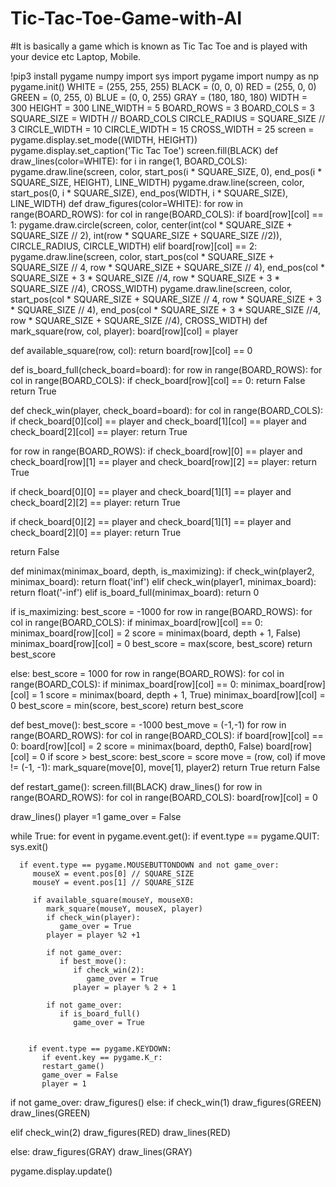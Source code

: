 # Tic-Tac-Toe-Game-with-AI
#It is basically a game which is known as Tic Tac Toe and is played with  your device etc Laptop, Mobile.




!pip3 install pygame numpy
import sys
import pygame
import numpy as np
pygame.init()
WHITE = (255, 255, 255)
BLACK = (0, 0, 0)
RED = (255, 0, 0)
GREEN = (0, 255, 0)
BLUE = (0, 0, 255)
GRAY = (180, 180, 180) 
WIDTH = 300
HEIGHT = 300
LINE_WIDTH = 5
BOARD_ROWS = 3
BOARD_COLS = 3
SQUARE_SIZE = WIDTH // BOARD_COLS
CIRCLE_RADIUS = SQUARE_SIZE // 3
CIRCLE_WIDTH = 10
CIRCLE_WIDTH = 15
CROSS_WIDTH = 25
screen = pygame.display.set_mode((WIDTH, HEIGHT))
pygame.display.set_caption('Tic Tac Toe')
screen.fill(BLACK)
def draw_lines(color=WHITE):
  for i in range(1, BOARD_COLS):
    pygame.draw.line(screen, color, start_pos(i * SQUARE_SIZE, 0), end_pos(i * SQUARE_SIZE, HEIGHT), LINE_WIDTH)
    pygame.draw.line(screen, color, start_pos(0, i * SQUARE_SIZE), end_pos(WIDTH, i * SQUARE_SIZE), LINE_WIDTH)
def draw_figures(color=WHITE):
  for row in range(BOARD_ROWS):
    for col in range(BOARD_COLS):
      if board[row][col] == 1:
        pygame.draw.circle(screen, color, center(int(col * SQUARE_SIZE + SQUARE_SIZE // 2), int(row * SQUARE_SIZE + SQUARE_SIZE //2)), CIRCLE_RADIUS, CIRCLE_WIDTH)
      elif board[row][col] == 2:
        pygame.draw.line(screen, color, start_pos(col * SQUARE_SIZE + SQUARE_SIZE // 4, row * SQUARE_SIZE + SQUARE_SIZE // 4), end_pos(col * SQUARE_SIZE + 3 * SQUARE_SIZE //4, row * SQUARE_SIZE + 3 * SQUARE_SIZE //4), CROSS_WIDTH)
        pygame.draw.line(screen, color, start_pos(col * SQUARE_SIZE + SQUARE_SIZE // 4, row * SQUARE_SIZE +  3 * SQUARE_SIZE // 4), end_pos(col * SQUARE_SIZE + 3 * SQUARE_SIZE //4, row * SQUARE_SIZE + SQUARE_SIZE //4), CROSS_WIDTH)
def mark_square(row, col, player):
  board[row][col] = player

def available_square(row, col):
  return board[row][col] == 0

def is_board_full(check_board=board):
  for row in range(BOARD_ROWS):
    for col in range(BOARD_COLS):
      if check_board[row][col] == 0:
        return False
  return True

def check_win(player, check_board=board):
  for col in range(BOARD_COLS):
    if check_board[0][col] == player and check_board[1][col] == player and check_board[2][col] == player:
      return True

  for row in range(BOARD_ROWS):
    if check_board[row][0] == player and check_board[row][1] == player and check_board[row][2] == player:
      return True

  if check_board[0][0] == player and check_board[1][1] == player and check_board[2][2] == player:
    return True

  if check_board[0][2] == player and check_board[1][1] == player and check_board[2][0] == player:
    return True

  return False

def minimax(minimax_board, depth, is_maximizing):
  if check_win(player2, minimax_board):
    return float('inf')
  elif check_win(player1, minimax_board):
    return float('-inf')
  elif is_board_full(minimax_board):
    return 0

  if is_maximizing:
    best_score = -1000
    for row in range(BOARD_ROWS):
      for col in range(BOARD_COLS):
        if minimax_board[row][col] == 0:
          minimax_board[row][col] = 2
          score = minimax(board, depth + 1, False)
          minimax_board[row][col] = 0
          best_score = max(score, best_score)
    return best_score

  else:
    best_score = 1000
    for row in range(BOARD_ROWS):
      for col in range(BOARD_COLS):
        if minimax_board[row][col] == 0:
          minimax_board[row][col] = 1
          score = minimax(board, depth + 1, True)
          minimax_board[row][col] = 0
          best_score = min(score, best_score)
    return best_score

def best_move():
  best_score = -1000
  best_move = (-1,-1)
  for row in range(BOARD_ROWS):
    for col in range(BOARD_COLS):
      if board[row][col] == 0:
        board[row][col] = 2
        score = minimax(board, depth0, False)
        board[row][col] = 0
        if score > best_score:
          best_score = score
          move = (row, col)
if move != (-1, -1):
  mark_square(move[0], move[1], player2)
  return True
return False

def restart_game():
   screen.fill(BLACK)
   draw_lines()
   for row in range(BOARD_ROWS):
       for col in range(BOARD_COLS):
           board[row][col] = 0

draw_lines()
player =1
game_over = False


while True:
   for event in pygame.event.get():
       if event.type == pygame.QUIT:
          sys.exit()

      if event.type == pygame.MOUSEBUTTONDOWN and not game_over:
         mouseX = event.pos[0] // SQUARE_SIZE
         mouseY = event.pos[1] // SQUARE_SIZE

         if available_square(mouseY, mouseX0:
            mark_square(mouseY, mouseX, player)
            if check_win(player):
               game_over = True
            player = player %2 +1

            if not game_over:
               if best_move():
                  if check_win(2):
                     game_over = True
                  player = player % 2 + 1 

            if not game_over:
               if is_board_full()
                  game_over = True


        if event.type == pygame.KEYDOWN:
           if event.key == pygame.K_r:
           restart_game()
           game_over = False
           player = 1
if not game_over:
  draw_figures()
else:
   if check_win(1)
      draw_figures(GREEN)
      draw_lines(GREEN)

elif check_win(2)
     draw_figures(RED)
     draw_lines(RED)

else:
     draw_figures(GRAY)
     draw_lines(GRAY)

pygame.display.update()
